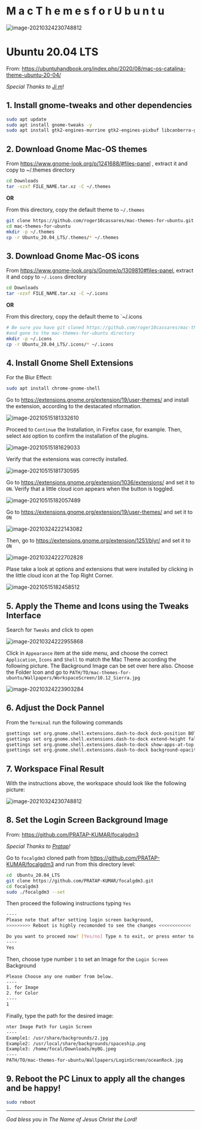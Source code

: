 # M a c     T h e m e s     f o r     U b u n t u

![image-20210324230748812](./.images/image-20210324230748812.png)

# Ubuntu 20.04 LTS

From: https://ubuntuhandbook.org/index.php/2020/08/mac-os-catalina-theme-ubuntu-20-04/

*Special Thanks to [Ji m](https://ubuntuhandbook.org/index.php/about/)*!



## 1. Install gnome-tweaks and other dependencies

```bash
sudo apt update
sudo apt install gnome-tweaks -y
sudo apt install gtk2-engines-murrine gtk2-engines-pixbuf libcanberra-gtk3-module libcanberra-gtk-module libglib2.0-dev gir1.2-gtkclutter-1.0 -y
```



## 2. Download Gnome Mac-OS themes

From https://www.gnome-look.org/p/1241688/#files-panel , extract it and copy to ~/.themes  directory

```bash
cd Downloads
tar -vzxf FILE_NAME.tar.xz -C ~/.themes
```

**OR**

From this directory, copy the default theme to  `~/.themes`

```bash
git clone https://github.com/roger10cassares/mac-themes-for-ubuntu.git
cd mac-themes-for-ubuntu
mkdir -p ~/.themes
cp -r Ubuntu_20.04_LTS/.themes/* ~/.themes
```



## 3. Download Gnome Mac-OS icons 

From https://www.gnome-look.org/s/Gnome/p/1309810#files-panel, extract it and  copy to `~/.icons`  directory

```bash
cd Downloads
tar -vzxf FILE_NAME.tar.xz -C ~/.icons
```

**OR**

From this directory, copy the default theme to  `~/.icons

```bash
# Be sure you have git cloned https://github.com/roger10cassares/mac-themes-for-ubuntu.git 
#and gone to the mac-themes-for-ubuntu directory
mkdir -p ~/.icons
cp -r Ubuntu_20.04_LTS/.icons/* ~/.icons
```



## 4. Install Gnome Shell Extensions

For the Blur Effect:

```bash
sudo apt install chrome-gnome-shell
```



Go to https://extensions.gnome.org/extension/19/user-themes/ and install the extension, according to the destacated nformation.

![image-20210515181332610](./.images/image-20210515181332610.png)



Proceed to `Continue` the Installation, in Firefox case, for example. Then, select `Add` option to confirm the installation of  the plugins.

![image-20210515181629033](./.images/image-20210515181629033.png)



Verify that the extensions was correctly installed.

![image-20210515181730595](./.images/image-20210515181730595.png)



Go to https://extensions.gnome.org/extension/1036/extensions/ and set it to `ON`. Verify that a little cloud icon appears when the button is toggled.

![image-20210515182057489](./.images/image-20210515182057489.png)



Go to https://extensions.gnome.org/extension/19/user-themes/ and set it to `ON`

![image-20210324222143082](./.images/image-20210324222143082.png)



Then, go to https://extensions.gnome.org/extension/1251/blyr/ and set it to `ON`

![image-20210324222702828](./.images/image-20210324222702828.png)



Plase take a look at options and extensions that were installed by clicking in the little cloud icon at the Top Right Corner.

![image-20210515182458512](./.images/image-20210515182458512.png)



## 5. Apply the Theme and Icons using the Tweaks Interface

Search for `Tweaks` and click to open

![image-20210324222955868](./.images/image-20210324222955868.png)



Click in `Appearance` item at the side menu, and choose the  correct `Application`, `Icons` and `Shell` to match the Mac Theme according the following picture. The Background Image can be set over here also.  Choose the Folder Icon and go to `PATH/TO/mac-themes-for-ubuntu/Wallpapers/WorkspaceScreen/10.12_Sierra.jpg` 

![image-20210324223903284](./.images/image-20210324223903284.png)



## 6. Adjust the Dock Pannel

From the `Terminal` run the following commands

```bash
gsettings set org.gnome.shell.extensions.dash-to-dock dock-position BOTTOM 
gsettings set org.gnome.shell.extensions.dash-to-dock extend-height false
gsettings set org.gnome.shell.extensions.dash-to-dock show-apps-at-top true
gsettings set org.gnome.shell.extensions.dash-to-dock background-opacity 0.3
```



## 7. Workspace Final Result 

With the instructions above, the workspace should look like the following picture:

![image-20210324230748812](./.images/image-20210324230748812.png)



## 8. Set the Login Screen Background Image

From: https://github.com/PRATAP-KUMAR/focalgdm3

*Special Thanks to [Pratap](https://github.com/PRATAP-KUMAR)!*

Go to `focalgdm3` cloned path from https://github.com/PRATAP-KUMAR/focalgdm3 and run from this directory level:

```bash 
cd  Ubuntu_20.04_LTS
git clone https://github.com/PRATAP-KUMAR/focalgdm3.git
cd focalgdm3
sudo ./focalgdm3 --set
```

Then proceed the following instructions typing `Yes`

```bash
----
Please note that after setting login screen background,
>>>>>>>>> Reboot is highly recomonded to see the changes <<<<<<<<<<<<

Do you want to proceed now? [Yes/no] Type n to exit, or press enter to proceed.
----
Yes
```

Then, choose type number `1` to set an Image for the `Login Screen` Background

```bash
Please Choose any one number from below.
----
1. for Image
2. for Color
----
1
```

Finally, type the path for the desired image:

```bash
nter Image Path for Login Screen
----
Example1: /usr/share/backgrounds/2.jpg
Example2: /usr/local/share/backgrounds/spaceship.png
Example3: /home/focal/Downloads/myBG.jpeg
----
PATH/TO/mac-themes-for-ubuntu/Wallpapers/LoginScreen/oceanRock.jpg
```



## 9. Reboot the PC Linux to apply all the changes and be happy!

```bash
sudo reboot
```





---

*God bless you in The Name of Jesus Christ the Lord!*